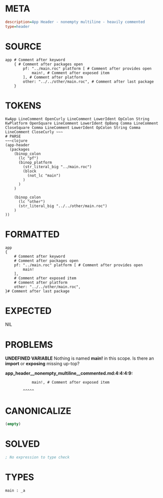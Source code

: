 # META
~~~ini
description=App Header - nonempty multiline - heavily commented
type=header
~~~
# SOURCE
~~~roc
app # Comment after keyword
	{ # Comment after packages open
		pf: "../main.roc" platform [ # Comment after provides open
			main!, # Comment after exposed item
		], # Comment after platform
		other: "../../other/main.roc", # Comment after last package
	}
~~~
# TOKENS
~~~text
KwApp LineComment OpenCurly LineComment LowerIdent OpColon String KwPlatform OpenSquare LineComment LowerIdent OpBang Comma LineComment CloseSquare Comma LineComment LowerIdent OpColon String Comma LineComment CloseCurly ~~~
# PARSE
~~~clojure
(app-header
  (packages
    (binop_colon
      (lc "pf")
      (binop_platform
        (str_literal_big "../main.roc")
        (block
          (not_lc "main")
        )
      )
    )

    (binop_colon
      (lc "other")
      (str_literal_big "../../other/main.roc")
    )
))
~~~
# FORMATTED
~~~roc
app
{
	# Comment after keyword
	# Comment after packages open
	pf: "../main.roc" platform [ # Comment after provides open
		main!
	],
	# Comment after exposed item
	# Comment after platform
	other: "../../other/main.roc",
}# Comment after last package
~~~
# EXPECTED
NIL
# PROBLEMS
**UNDEFINED VARIABLE**
Nothing is named **main!** in this scope.
Is there an **import** or **exposing** missing up-top?

**app_header__nonempty_multiline__commented.md:4:4:4:9:**
```roc
			main!, # Comment after exposed item
```
			^^^^^


# CANONICALIZE
~~~clojure
(empty)
~~~
# SOLVED
~~~clojure
; No expression to type check
~~~
# TYPES
~~~roc
main : _a
~~~
